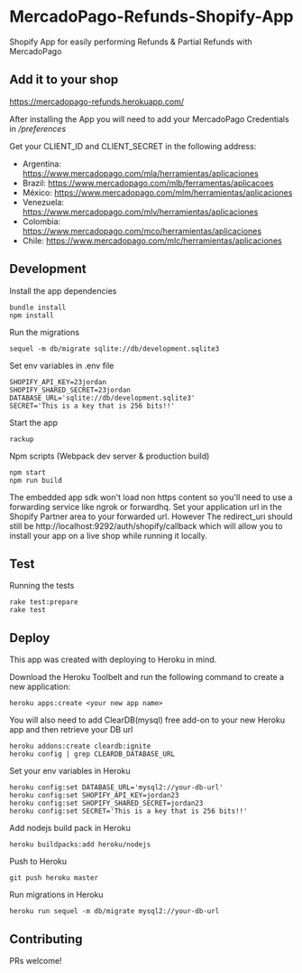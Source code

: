 # MercadoPago-Refunds-Shopify-App
Shopify App for easily performing Refunds &amp; Partial Refunds with MercadoPago 

## Add it to your shop
https://mercadopago-refunds.herokuapp.com/

After installing the App you will need to add your MercadoPago Credentials in _/preferences_

Get your CLIENT_ID and CLIENT_SECRET in the following address:
* Argentina: https://www.mercadopago.com/mla/herramientas/aplicaciones
* Brazil: https://www.mercadopago.com/mlb/ferramentas/aplicacoes
* México: https://www.mercadopago.com/mlm/herramientas/aplicaciones
* Venezuela: https://www.mercadopago.com/mlv/herramientas/aplicaciones
* Colombia: https://www.mercadopago.com/mco/herramientas/aplicaciones
* Chile: https://www.mercadopago.com/mlc/herramientas/aplicaciones

## Development
Install the app dependencies

```
bundle install
npm install
```

Run the migrations

```
sequel -m db/migrate sqlite://db/development.sqlite3
```

Set env variables in .env file

```
SHOPIFY_API_KEY=23jordan
SHOPIFY_SHARED_SECRET=23jordan
DATABASE_URL='sqlite://db/development.sqlite3'
SECRET='This is a key that is 256 bits!!'
```

Start the app

```
rackup
```

Npm scripts (Webpack dev server & production build)

```
npm start
npm run build
```

The embedded app sdk won't load non https content so you'll need to use a forwarding service like ngrok or forwardhq. Set your application url in the Shopify Partner area to your forwarded url. However The redirect_uri should still be http://localhost:9292/auth/shopify/callback which will allow you to install your app on a live shop while running it locally.

## Test
Running the tests
```
rake test:prepare
rake test
```

## Deploy
This app was created with deploying to Heroku in mind.

Download the Heroku Toolbelt and run the following command to create a new application:

```
heroku apps:create <your new app name>
```

You will also need to add ClearDB(mysql) free add-on to your new Heroku app and then retrieve your DB url

```
heroku addons:create cleardb:ignite
heroku config | grep CLEARDB_DATABASE_URL
```

Set your env variables in Heroku
```
heroku config:set DATABASE_URL='mysql2://your-db-url'
heroku config:set SHOPIFY_API_KEY=jordan23
heroku config:set SHOPIFY_SHARED_SECRET=jordan23
heroku config:set SECRET='This is a key that is 256 bits!!'
```

Add nodejs build pack in Heroku

```
heroku buildpacks:add heroku/nodejs
```

Push to Heroku
```
git push heroku master
```

Run migrations in Heroku

```
heroku run sequel -m db/migrate mysql2://your-db-url
```

## Contributing

PRs welcome!



